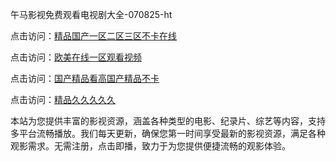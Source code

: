 午马影视免费观看电视剧大全-070825-ht

点击访问：<a href="https://heiliao2dmwwy.pages.dev">精品国产一区二区三区不卡在线</a>

点击访问：<a href="https://heiliaoll4qsx.pages.dev">欧美在线一区观看视频</a>

点击访问：<a href="https://heiliaowzu4ur.pages.dev">国产精品看高国产精品不卡</a>

点击访问：<a href="https://heiliaozj3tjd.pages.dev">精品久久久久久</a>

本站为您提供丰富的影视资源，涵盖各种类型的电影、纪录片、综艺等内容，支持多平台流畅播放。我们每天更新，确保您第一时间享受最新的影视资源，满足各种观影需求。无需注册，点击即播，致力于为您提供便捷流畅的观影体验。

<span style="display:none;">[Canonical link](https://github.com/thuy20250708/thuy6 ）</span>
